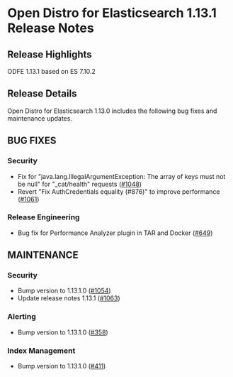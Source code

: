 # Open Distro for Elasticsearch 1.13.1 Release Notes

## Release Highlights
ODFE 1.13.1 based on ES 7.10.2

## Release Details
Open Distro for Elasticsearch 1.13.0 includes the following bug fixes and maintenance updates.

## BUG FIXES

### Security
* Fix for "java.lang.IllegalArgumentException: The array of keys must not be null" for "_cat/health" requests ([#1048](https://github.com/opendistro-for-elasticsearch/security/pull/1048))
* Revert "Fix AuthCredentials equality (#876)" to improve performance ([#1061](https://github.com/opendistro-for-elasticsearch/security/pull/1061))

### Release Engineering
* Bug fix for Performance Analyzer plugin in TAR and Docker ([#649](https://github.com/opendistro-for-elasticsearch/opendistro-build/pull/649))


## MAINTENANCE

### Security
* Bump version to 1.13.1.0 ([#1054](https://github.com/opendistro-for-elasticsearch/security/pull/1054))
* Update release notes 1.13.1 ([#1063](https://github.com/opendistro-for-elasticsearch/security/pull/1063))

### Alerting
* Bump version to 1.13.1.0 ([#358](https://github.com/opendistro-for-elasticsearch/alerting/pull/358))

### Index Management
* Bump version to 1.13.1.0 ([#411](https://github.com/opendistro-for-elasticsearch/index-management/pull/411))


